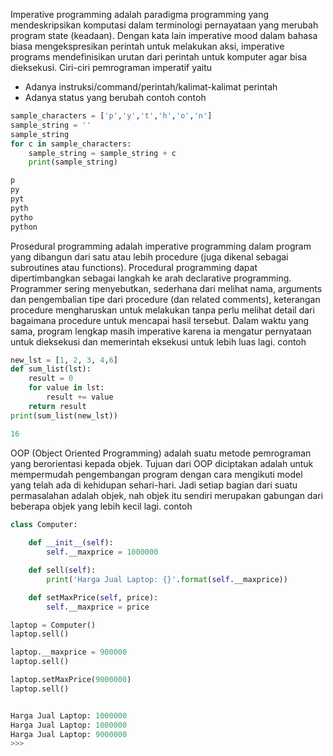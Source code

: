 
Imperative programming adalah paradigma programming yang mendeskripsikan komputasi dalam terminologi pernayataan yang merubah program state (keadaan). 
Dengan kata lain imperative mood dalam bahasa biasa mengekspresikan perintah untuk melakukan aksi, imperative programs mendefinisikan urutan dari perintah untuk komputer agar bisa dieksekusi.
Ciri-ciri pemrograman imperatif yaitu 
- Adanya instruksi/command/perintah/kalimat-kalimat perintah 
- Adanya status yang berubah contoh 
contoh 
```python
sample_characters = ['p','y','t','h','o','n']
sample_string = ''
sample_string
for c in sample_characters:
    sample_string = sample_string + c
    print(sample_string)

p
py
pyt
pyth
pytho
python
```	
Prosedural programming adalah imperative programming dalam program yang dibangun dari satu atau lebih procedure (juga dikenal sebagai subroutines atau functions).
Procedural programming dapat dipertimbangkan sebagai langkah ke arah declarative programming. 
Programmer sering menyebutkan, sederhana dari melihat nama, arguments dan pengembalian tipe dari procedure (dan related comments), 
keterangan procedure mengharuskan untuk melakukan tanpa perlu melihat detail dari bagaimana procedure untuk mencapai hasil tersebut. 
Dalam waktu yang sama, program lengkap masih imperative karena ia mengatur pernyataan untuk dieksekusi dan memerintah eksekusi untuk lebih luas lagi.
contoh 
```python
new_lst = [1, 2, 3, 4,6]
def sum_list(lst):
	result = 0
	for value in lst:
		result += value
	return result
print(sum_list(new_lst))

16
```

OOP (Object Oriented Programming) adalah suatu metode pemrograman yang berorientasi kepada objek. 
Tujuan dari OOP diciptakan adalah untuk mempermudah pengembangan program dengan cara mengikuti model yang telah ada di kehidupan sehari-hari. 
Jadi setiap bagian dari suatu permasalahan adalah objek, nah objek itu sendiri merupakan gabungan dari beberapa objek yang lebih kecil lagi. 
 contoh 
```python
class Computer:
    
    def __init__(self):
        self.__maxprice = 1000000

    def sell(self):
        print('Harga Jual Laptop: {}'.format(self.__maxprice))

    def setMaxPrice(self, price):
        self.__maxprice = price

laptop = Computer()
laptop.sell()

laptop.__maxprice = 900000
laptop.sell()

laptop.setMaxPrice(9000000)
laptop.sell()


Harga Jual Laptop: 1000000
Harga Jual Laptop: 1000000
Harga Jual Laptop: 9000000
>>> 
```

